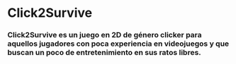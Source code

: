 # Click2Survive
 
<h3>Click2Survive es un juego en 2D de género clicker para aquellos jugadores con poca experiencia en videojuegos y que buscan un poco de entretenimiento en sus ratos libres. </h3>
